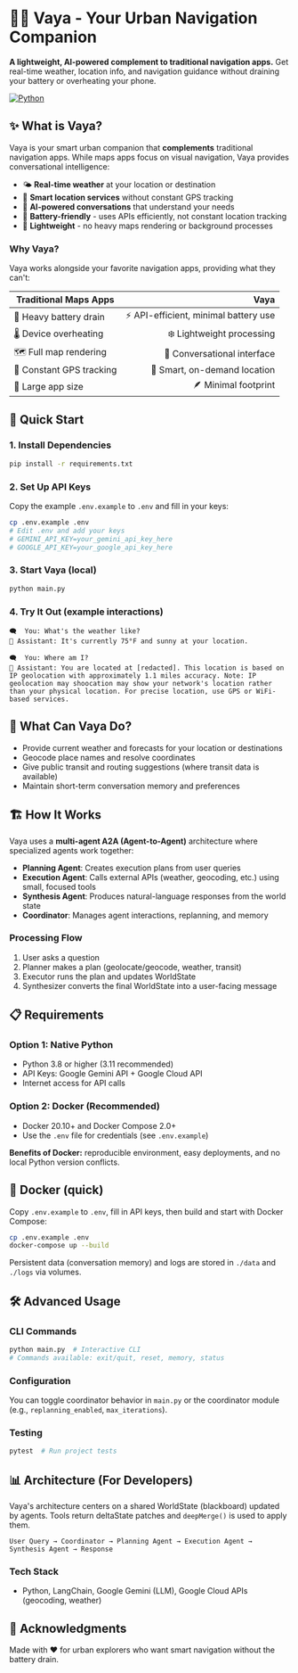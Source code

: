 # 🚶‍♀️ Vaya - Your Urban Navigation Companion

**A lightweight, AI-powered complement to traditional navigation apps.** Get real-time weather, location info, and navigation guidance without draining your battery or overheating your phone.

[![Python](https://img.shields.io/badge/Python-3.8+-blue.svg)](https://www.python.org/)

## ✨ What is Vaya?

Vaya is your smart urban companion that **complements** traditional navigation apps. While maps apps focus on visual navigation, Vaya provides conversational intelligence:

- 🌤️ **Real-time weather** at your location or destination
- 📍 **Smart location services** without constant GPS tracking
- 🧠 **AI-powered conversations** that understand your needs
- 🔋 **Battery-friendly** - uses APIs efficiently, not constant location tracking
- 📱 **Lightweight** - no heavy maps rendering or background processes

### Why Vaya?

Vaya works alongside your favorite navigation apps, providing what they can't:

| Traditional Maps Apps | Vaya |
|----------------------|------:|
| 🔋 Heavy battery drain | ⚡ API-efficient, minimal battery use |
| 🌡️ Device overheating | ❄️ Lightweight processing |
| 🗺️ Full map rendering | 💬 Conversational interface |
| 📍 Constant GPS tracking | 🎯 Smart, on-demand location |
| 💾 Large app size | 🪶 Minimal footprint |

## 🚀 Quick Start

### 1. Install Dependencies

```bash
pip install -r requirements.txt
```

### 2. Set Up API Keys

Copy the example `.env.example` to `.env` and fill in your keys:

```bash
cp .env.example .env
# Edit .env and add your keys
# GEMINI_API_KEY=your_gemini_api_key_here
# GOOGLE_API_KEY=your_google_api_key_here
```

### 3. Start Vaya (local)

```bash
python main.py
```

### 4. Try It Out (example interactions)

```
🗨️  You: What's the weather like?
🤖 Assistant: It's currently 75°F and sunny at your location.

🗨️  You: Where am I?
🤖 Assistant: You are located at [redacted]. This location is based on IP geolocation with approximately 1.1 miles accuracy. Note: IP geolocation may shoocation may show your network's location rather than your physical location. For precise location, use GPS or WiFi-based services.
```

## 💬 What Can Vaya Do?

- Provide current weather and forecasts for your location or destinations
- Geocode place names and resolve coordinates
- Give public transit and routing suggestions (where transit data is available)
- Maintain short-term conversation memory and preferences

## 🏗️ How It Works

Vaya uses a **multi-agent A2A (Agent-to-Agent)** architecture where specialized agents work together:

- **Planning Agent**: Creates execution plans from user queries
- **Execution Agent**: Calls external APIs (weather, geocoding, etc.) using small, focused tools
- **Synthesis Agent**: Produces natural-language responses from the world state
- **Coordinator**: Manages agent interactions, replanning, and memory

### Processing Flow
1. User asks a question
2. Planner makes a plan (geolocate/geocode, weather, transit)
3. Executor runs the plan and updates WorldState
4. Synthesizer converts the final WorldState into a user-facing message

## 📋 Requirements

### Option 1: Native Python
- Python 3.8 or higher (3.11 recommended)
- API Keys: Google Gemini API + Google Cloud API
- Internet access for API calls

### Option 2: Docker (Recommended)
- Docker 20.10+ and Docker Compose 2.0+
- Use the `.env` file for credentials (see `.env.example`)

**Benefits of Docker:** reproducible environment, easy deployments, and no local Python version conflicts.

## 🐳 Docker (quick)

Copy `.env.example` to `.env`, fill in API keys, then build and start with Docker Compose:

```bash
cp .env.example .env
docker-compose up --build
```

Persistent data (conversation memory) and logs are stored in `./data` and `./logs` via volumes.

## 🛠️ Advanced Usage

### CLI Commands

```bash
python main.py  # Interactive CLI
# Commands available: exit/quit, reset, memory, status
```

### Configuration

You can toggle coordinator behavior in `main.py` or the coordinator module (e.g., `replanning_enabled`, `max_iterations`).

### Testing

```bash
pytest  # Run project tests
```

<!-- Troubleshooting removed to keep README concise. See the project's README or docs for troubleshooting tips. -->

## 📊 Architecture (For Developers)

Vaya's architecture centers on a shared WorldState (blackboard) updated by agents. Tools return deltaState patches and `deepMerge()` is used to apply them.

```
User Query → Coordinator → Planning Agent → Execution Agent → Synthesis Agent → Response
```

### Tech Stack
- Python, LangChain, Google Gemini (LLM), Google Cloud APIs (geocoding, weather)

## 🙏 Acknowledgments


Made with ❤️ for urban explorers who want smart navigation without the battery drain.
